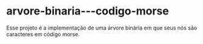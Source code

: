 # arvore-binaria---codigo-morse
Esse projeto é a implementação de uma árvore binária em que seus nós são caracteres em código morse.
